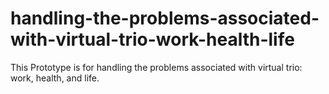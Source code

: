 # handling-the-problems-associated-with-virtual-trio-work-health-life
This Prototype is for handling the problems associated with virtual trio: work, health, and life.
